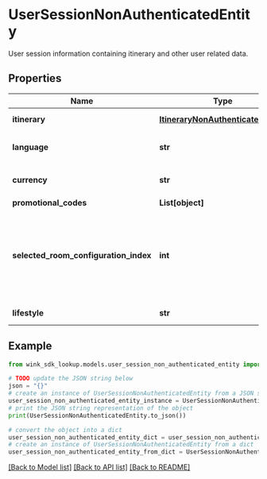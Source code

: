 # UserSessionNonAuthenticatedEntity

User session information containing itinerary and other user related data.

## Properties

Name | Type | Description | Notes
------------ | ------------- | ------------- | -------------
**itinerary** | [**ItineraryNonAuthenticatedEntity**](ItineraryNonAuthenticatedEntity.md) | Dates and travel info. | 
**language** | **str** | User&#39;s language preference | [optional] 
**currency** | **str** | User&#39;s currency preference | [optional] 
**promotional_codes** | **List[object]** |  | [optional] 
**selected_room_configuration_index** | **int** | User can pass the current room configuration index to retrieve rates specifically for that room configuration. | [optional] 
**lifestyle** | **str** | The preferred user lifestyle. | [optional] 

## Example

```python
from wink_sdk_lookup.models.user_session_non_authenticated_entity import UserSessionNonAuthenticatedEntity

# TODO update the JSON string below
json = "{}"
# create an instance of UserSessionNonAuthenticatedEntity from a JSON string
user_session_non_authenticated_entity_instance = UserSessionNonAuthenticatedEntity.from_json(json)
# print the JSON string representation of the object
print(UserSessionNonAuthenticatedEntity.to_json())

# convert the object into a dict
user_session_non_authenticated_entity_dict = user_session_non_authenticated_entity_instance.to_dict()
# create an instance of UserSessionNonAuthenticatedEntity from a dict
user_session_non_authenticated_entity_from_dict = UserSessionNonAuthenticatedEntity.from_dict(user_session_non_authenticated_entity_dict)
```
[[Back to Model list]](../README.md#documentation-for-models) [[Back to API list]](../README.md#documentation-for-api-endpoints) [[Back to README]](../README.md)


